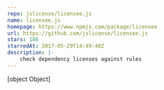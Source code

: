 ```yaml
---
repo: jslicense/licensee.js
name: licensee.js
homepage: https://www.npmjs.com/package/licensee
url: https://github.com/jslicense/licensee.js
stars: 186
starredAt: 2017-05-29T14:49:48Z
description: |-
    check dependency licenses against rules
---
```


[object Object]
